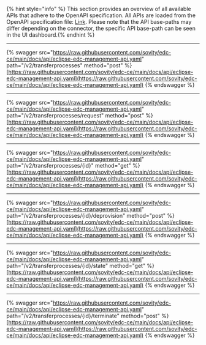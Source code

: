 {% hint style="info" %} This section provides an overview of all available APIs that adhere to the OpenAPI specification. All APIs are loaded from the OpenAPI specification file: <a href="https://raw.githubusercontent.com/sovity/edc-ce/main/docs/api/eclipse-edc-management-api.yaml">Link</a>. Please note that the API base-paths may differ depending on the connector, the specific API base-path can be seen in the UI dashboard.{% endhint %}

---------------------------------------

{% swagger src="https://raw.githubusercontent.com/sovity/edc-ce/main/docs/api/eclipse-edc-management-api.yaml" path="/v2/transferprocesses" method="post" %}
[https://raw.githubusercontent.com/sovity/edc-ce/main/docs/api/eclipse-edc-management-api.yaml](https://raw.githubusercontent.com/sovity/edc-ce/main/docs/api/eclipse-edc-management-api.yaml)
{% endswagger %}

---------------------------------------

{% swagger src="https://raw.githubusercontent.com/sovity/edc-ce/main/docs/api/eclipse-edc-management-api.yaml" path="/v2/transferprocesses/request" method="post" %}
[https://raw.githubusercontent.com/sovity/edc-ce/main/docs/api/eclipse-edc-management-api.yaml](https://raw.githubusercontent.com/sovity/edc-ce/main/docs/api/eclipse-edc-management-api.yaml)
{% endswagger %}

---------------------------------------

{% swagger src="https://raw.githubusercontent.com/sovity/edc-ce/main/docs/api/eclipse-edc-management-api.yaml" path="/v2/transferprocesses/{id}" method="get" %}
[https://raw.githubusercontent.com/sovity/edc-ce/main/docs/api/eclipse-edc-management-api.yaml](https://raw.githubusercontent.com/sovity/edc-ce/main/docs/api/eclipse-edc-management-api.yaml)
{% endswagger %}

---------------------------------------

{% swagger src="https://raw.githubusercontent.com/sovity/edc-ce/main/docs/api/eclipse-edc-management-api.yaml" path="/v2/transferprocesses/{id}/deprovision" method="post" %}
[https://raw.githubusercontent.com/sovity/edc-ce/main/docs/api/eclipse-edc-management-api.yaml](https://raw.githubusercontent.com/sovity/edc-ce/main/docs/api/eclipse-edc-management-api.yaml)
{% endswagger %}

---------------------------------------

{% swagger src="https://raw.githubusercontent.com/sovity/edc-ce/main/docs/api/eclipse-edc-management-api.yaml" path="/v2/transferprocesses/{id}/state" method="get" %}
[https://raw.githubusercontent.com/sovity/edc-ce/main/docs/api/eclipse-edc-management-api.yaml](https://raw.githubusercontent.com/sovity/edc-ce/main/docs/api/eclipse-edc-management-api.yaml)
{% endswagger %}

---------------------------------------

{% swagger src="https://raw.githubusercontent.com/sovity/edc-ce/main/docs/api/eclipse-edc-management-api.yaml" path="/v2/transferprocesses/{id}/terminate" method="post" %}
[https://raw.githubusercontent.com/sovity/edc-ce/main/docs/api/eclipse-edc-management-api.yaml](https://raw.githubusercontent.com/sovity/edc-ce/main/docs/api/eclipse-edc-management-api.yaml)
{% endswagger %}
